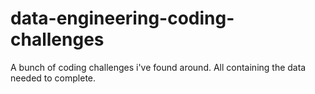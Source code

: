 # data-engineering-coding-challenges
A bunch of coding challenges i've found around. All containing the data needed to complete.
